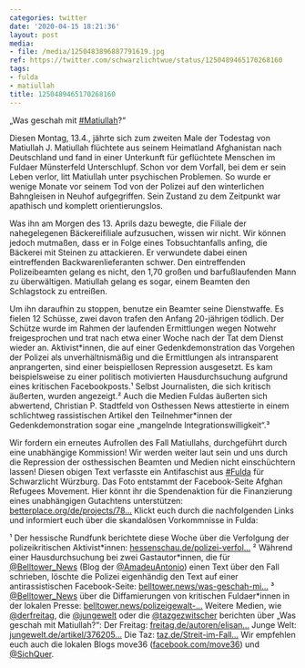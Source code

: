 ```yaml
---
categories: twitter
date: '2020-04-15 18:21:36'
layout: post
media:
- file: /media/1250483896887791619.jpg
ref: https://twitter.com/schwarzlichtwue/status/1250489465170268160
tags:
- fulda
- matiullah
title: 1250489465170268160
---
```

„Was geschah mit [#Matiullah](/t/matiullah)?“



Diesen Montag, 13.4., jährte sich zum zweiten Male der Todestag von Matiullah J. Matiullah flüchtete aus seinem Heimatland Afghanistan nach Deutschland und fand in einer Unterkunft für geflüchtete Menschen im Fuldaer Münsterfeld Unterschlupf. 
Schon vor dem Vorfall, bei dem er sein Leben verlor, litt Matiullah unter psychischen Problemen. So wurde er wenige Monate vor seinem Tod von der Polizei auf den winterlichen Bahngleisen in Neuhof aufgegriffen.
Sein Zustand zu dem Zeitpunkt war apathisch und komplett orientierungslos.



Was ihn am Morgen des 13. Aprils dazu bewegte, die Filiale der nahegelegenen Bäckereifiliale aufzusuchen, wissen wir nicht.
Wir können jedoch mutmaßen, dass er in Folge eines Tobsuchtanfalls anfing, die Bäckerei mit Steinen zu attackieren. Er verwundete dabei einen eintreffenden Backwarenlieferanten schwer.
Den eintreffenden Polizeibeamten gelang es nicht, den 1,70 großen und barfußlaufenden Mann zu überwältigen. Matiullah gelang es sogar, einem Beamten den Schlagstock zu entreißen.



Um ihn daraufhin zu stoppen, benutze ein Beamter seine Dienstwaffe.
Es fielen 12 Schüsse, zwei davon trafen den Anfang 20-jährigen tödlich. Der Schütze wurde im Rahmen der laufenden Ermittlungen wegen Notwehr freigesprochen und trat nach etwa einer Woche nach der Tat dem Dienst wieder an.
Aktivist\*innen, die auf einer Gedenkdemonstration das Vorgehen der Polizei als unverhältnismäßig und die Ermittlungen als intransparent anprangerten, sind einer beispiellosen Repression ausgesetzt.
Es kam beispielsweise zu einer politisch motivierten Hausdurchsuchung aufgrund eines kritischen Facebookposts.¹
Selbst Journalisten, die sich kritisch äußerten, wurden angezeigt.² Auch die Medien Fuldas äußerten sich abwertend, Christian P. Stadtfeld von  Osthessen News attestierte in einem schlichtweg rassistischen Artikel den Teilnehmer\*innen der Gedenkdemonstration sogar eine 
„mangelnde Integrationswilligkeit“.³



Wir fordern ein erneutes Aufrollen des Fall Matiullahs, durchgeführt durch eine unabhängige Kommission! Wir werden weiter laut sein und uns durch die Repression der osthessischen Beamten und Medien nicht einschüchtern lassen!
Diesen obigen Text verfasste ein Antifaschist aus [#Fulda](/t/fulda) für Schwarzlicht Würzburg. Das Foto entstammt der Facebook-Seite Afghan Refugees Movement.
Hier könnt ihr die Spendenaktion für die Finanzierung eines unabhängigen Gutachtens unterstützen: [betterplace.org/de/projects/78…](https://www.betterplace.org/de/projects/78990)
Klickt euch durch die nachfolgenden Links und informiert euch über die skandalösen Vorkommnisse in Fulda:



¹ Der hessische Rundfunk berichtete diese Woche über die Verfolgung der polizeikritischen Aktivist\*innen: [hessenschau.de/polizei-verfol…](https://www.hessenschau.de/polizei-verfolgt-kritiker-nach-toedlichen-schuessen-auf-fluechtling-in-fulda,fulda-erschossener-fluechtling-100.html)
² Während einer Hausdurchsuchung bei zwei Gastautor\*innen, die für [@Belltower_News](https://twitter.com/Belltower_News) (Blog der [@AmadeuAntonio](https://twitter.com/AmadeuAntonio)) einen Text über den Fall schrieben, löschte die Polizei eigenhändig den Text auf einer antirassistischen Facebook-Seite: [belltower.news/was-geschah-mi…](https://www.belltower.news/was-geschah-mit-matiullah-in-fulda-polizei-geht-gegen-belltower-autorinnen-vor-98265/)
³ [@Belltower_News](https://twitter.com/Belltower_News) über die Diffamierungen von kritischen Fuldaer\*innen in der lokalen Presse: [belltower.news/polizeigewalt-…](https://www.belltower.news/polizeigewalt-in-fulda-nach-12-toedlichen-schuessen-auf-fluechtling-journalisten-und-politiker-diffamieren-demonstranten-84395/)
Weitere Medien, wie [@derfreitag](https://twitter.com/derfreitag), die [@jungewelt](https://twitter.com/jungewelt) oder die [@tazgezwitscher](https://twitter.com/tazgezwitscher) berichten über „Was geschah mit Matiullah?“: Der Freitag: [freitag.de/autoren/elisan…](https://www.freitag.de/autoren/elisanowak/was-geschah-mit-matiullah) Junge Welt: [jungewelt.de/artikel/376205…](https://www.jungewelt.de/artikel/376205.zw%C3%B6lf-sch%C3%BCsse-in-fulda.html) Die Taz: [taz.de/Streit-im-Fall…](https://taz.de/Streit-im-Fall-Matiullah-Jabarkhil/!5678022/)
Wir empfehlen euch auch die lokalen Blogs move36 ([facebook.com/move36](https://www.facebook.com/move36)) und [@SichQuer](https://twitter.com/SichQuer).